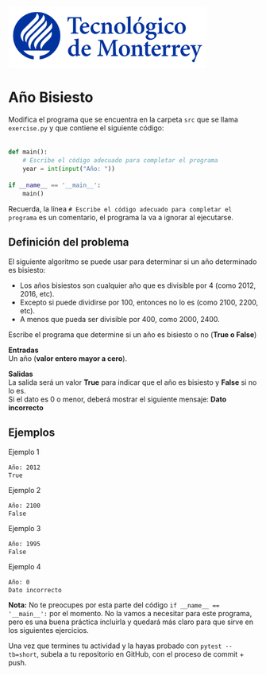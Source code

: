 ![Tec de Monterrey](../../images/logotecmty.png)
# Año Bisiesto

Modifica el programa que se encuentra en la carpeta `src` que se llama
`exercise.py` y que contiene el siguiente código:

```python

def main():
    # Escribe el código adecuado para completar el programa
    year = int(input("Año: "))

if __name__ == '__main__':
    main()
```

Recuerda, la línea `# Escribe el código adecuado para completar el programa` es un comentario, el programa la va a ignorar al ejecutarse.

## Definición del problema  

El siguiente algoritmo se puede usar para determinar si un año determinado es bisiesto:

   * Los años bisiestos son cualquier año que es divisible por 4 (como 2012, 2016, etc).  
   * Excepto si puede dividirse por 100, entonces no lo es (como 2100, 2200, etc).  
   * A menos que pueda ser divisible por 400, como 2000, 2400.

Escribe el programa que determine si un año es bisiesto o no (**True o False**)

**Entradas**  
Un año (**valor entero mayor a cero**).
  
**Salidas**  
La salida será un valor **True** para indicar que el año es bisiesto y **False** si no lo es.   
Si el dato es 0 o menor, deberá mostrar el siguiente mensaje: **Dato incorrecto**
 
## Ejemplos  

Ejemplo 1    

```plaintext
Año: 2012
True
```

Ejemplo 2

```plaintext
Año: 2100
False
```

Ejemplo 3

```plaintext
Año: 1995
False
```

Ejemplo 4

```plaintext
Año: 0
Dato incorrecto
```

**Nota:** No te preocupes por esta parte del código
`if __name__ == '__main__':` por el momento. No la vamos a necesitar para
este programa, pero es una buena práctica incluirla y quedará más
claro para que sirve en los siguientes ejercicios.

Una vez que termines tu actividad y la hayas probado con `pytest --tb=short`,
subela a tu repositorio en GitHub, con el proceso de commit + push.
